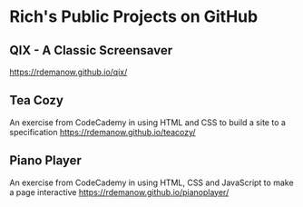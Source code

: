 # Rich's Public Projects on GitHub

## QIX - A Classic Screensaver
<https://rdemanow.github.io/qix/>

## Tea Cozy
An exercise from CodeCademy in using HTML and CSS to build a site to a specification
<https://rdemanow.github.io/teacozy/>

## Piano Player
An exercise from CodeCademy in using HTML, CSS and JavaScript to make a page interactive
<https://rdemanow.github.io/pianoplayer/>

